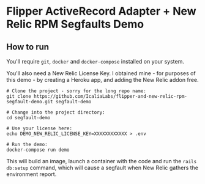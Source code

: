 # Flipper ActiveRecord Adapter + New Relic RPM Segfaults Demo

## How to run

You'll require `git`, `docker` and `docker-compose` installed on your system.

You'll also need a New Relic License Key. I obtained mine - for purposes of this
demo - by creating a Heroku app, and adding the New Relic addon free.

```
# Clone the project - sorry for the long repo name:
git clone https://github.com/IcaliaLabs/flipper-and-new-relic-rpm-segfault-demo.git segfault-demo

# Change into the project directory:
cd segfault-demo

# Use your license here:
echo DEMO_NEW_RELIC_LICENSE_KEY=XXXXXXXXXXXX > .env

# Run the demo:
docker-compose run demo
```

This will build an image, launch a container with the code and run the
`rails db:setup` command, which will cause a segfault when New Relic gathers the
environment report.
